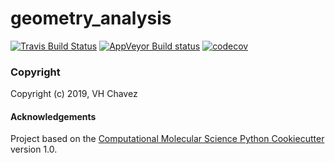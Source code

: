 geometry_analysis
==============================
[//]: # (Badges)
[![Travis Build Status](https://travis-ci.org/vhchavez/geometry_analysis.png)](https://travis-ci.org/VHchavez/geometry_analysis)
[![AppVeyor Build status](https://ci.appveyor.com/api/projects/status/REPLACE_WITH_APPVEYOR_LINK/branch/master?svg=true)](https://ci.appveyor.com/project/REPLACE_WITH_OWNER_ACCOUNT/geometry_analysis/branch/master)
[![codecov](https://codecov.io/gh/VHchavez/geometry_analysis/branch/master/graph/badge.svg)](https://codecov.io/gh/VHchavez/geometry_analysis/branch/master)


### Copyright

Copyright (c) 2019, VH Chavez


#### Acknowledgements
 
Project based on the 
[Computational Molecular Science Python Cookiecutter](https://github.com/molssi/cookiecutter-cms) version 1.0.
